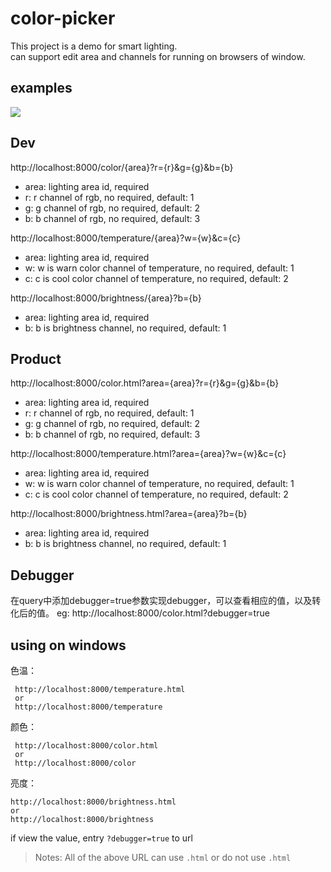 # color-picker
 This project is a demo for smart lighting.<br>
 can support edit area and channels for running on browsers of window.
 
## examples
![](https://static.oschina.net/uploads/img/201801/25095751_Zayy.png)
 
## Dev
 http://localhost:8000/color/{area}?r={r}&g={g}&b={b}

  * area: lighting area id, required
  * r: r channel of rgb, no required, default: 1
  * g: g channel of rgb, no required, default: 2
  * b: b channel of rgb, no required, default: 3
  
  http://localhost:8000/temperature/{area}?w={w}&c={c}
  
  * area: lighting area id, required
  * w: w is warn color channel of temperature, no required, default: 1
  * c: c is cool color channel of temperature, no required, default: 2
  
  http://localhost:8000/brightness/{area}?b={b}
    
  * area: lighting area id, required
  * b: b is brightness channel, no required, default: 1
  
## Product
 http://localhost:8000/color.html?area={area}?r={r}&g={g}&b={b}

  * area: lighting area id, required
  * r: r channel of rgb, no required, default: 1
  * g: g channel of rgb, no required, default: 2
  * b: b channel of rgb, no required, default: 3
  
  http://localhost:8000/temperature.html?area={area}?w={w}&c={c}
  
  * area: lighting area id, required
  * w: w is warn color channel of temperature, no required, default: 1
  * c: c is cool color channel of temperature, no required, default: 2
  
  http://localhost:8000/brightness.html?area={area}?b={b}
  
  * area: lighting area id, required
  * b: b is brightness channel, no required, default: 1

  
## Debugger
  在query中添加debugger=true参数实现debugger，可以查看相应的值，以及转化后的值。
  eg: http://localhost:8000/color.html?debugger=true
  
## using on windows

   色温： 
  
     http://localhost:8000/temperature.html
     or
     http://localhost:8000/temperature
   
   颜色：
   
     http://localhost:8000/color.html
     or
     http://localhost:8000/color
   
   亮度：
   
    http://localhost:8000/brightness.html
    or
    http://localhost:8000/brightness
   
   if view the value, entry `?debugger=true` to url
     
     
 > Notes:
 > All of the above URL can use `.html` or do not use `.html`
